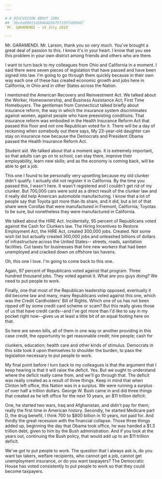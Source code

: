 ```yaml
---
---

# A DISCUSSION ABOUT JOBS
## `5bc6a69011d1846403675f235fe69042`
`Mr. GARAMENDI — 14 July 2010`

---
```



Mr. GARAMENDI. Mr. Larson, thank you so very much. You've brought a 
great deal of passion to this. I know it's in your heart. I know that 
you see this problem in your own district among friends and others who 
are there.

I want to turn back to my colleagues from Ohio and California in a 
moment. I said there were seven pieces of legislation that have passed 
and have been signed into law. I'm going to go through them quickly 
because in their own way each one of these has created economic growth 
and jobs here in California, in Ohio and in other States across the 
Nation.

I mentioned the American Recovery and Reinvestment Act. We talked 
about the Worker, Homeownership, and Business Assistance Act; First 
Time Homebuyers. The gentleman from Connecticut talked briefly about 
insurance reform, the way in which the insurance system discriminates 
against women, against people who have preexisting conditions. That 
insurance reform was embodied in the Health Insurance Reform Act that 
passed this floor and not one Republican voted for it. There will be a 
day of reckoning when somebody out there says, My 23-year-old daughter 
can stay on insurance now because the Democrats and President Obama 
passed the Health Insurance Reform Act.

Student aid. We talked about that a moment ago. It is extremely 
important, so that adults can go on to school, can stay there, improve 
their employability, learn new skills; and as the economy is coming 
back, will be able to get a job.

This one I found to be personally very upsetting because my old 
clunker didn't qualify. I actually did not register it in California. 
By the time you passed this, I wasn't here. It wasn't registered and I 
couldn't get rid of my clunker. But 700,000 cars were sold as a direct 
result of the clunker law and it really did help American automobile 
manufacturing. I know that a lot of people say that Toyota got more 
than its share, and it did, but a lot of that share were Corollas that 
were manufactured in Fremont, California; Toyotas to be sure, but 
nonetheless they were manufactured in California.

We talked about the HIRE Act. Incidentally, 95 percent of Republicans 
voted against the Cash for Clunkers law. The Hiring Incentives to 
Restore Employment Act, the HIRE Act, created 300,000 jobs. Created. 
Not some wish list but actually created 300,000 jobs and unleashed 
billions of dollars of infrastructure across the United States--
streets, roads, sanitation facilities. Cut taxes for businesses that 
hire new workers that had been unemployed and cracked down on offshore 
tax havens.

Oh, this one I love. I'm going to come back to this one.

Again, 97 percent of Republicans voted against that program. Three 
hundred thousand jobs. They voted against it. What are you guys doing? 
We need to put people to work.

Finally, one that most of the Republican leadership opposed, 
eventually it did become law and many, many Republicans voted against 
this one, which was the Credit Cardholders' Bill of Rights. Which one 
of us has not been ripped off by some credit card scheme or scam? But 
this really gives those of us that have credit cards--and I've got more 
than I'd like to say in my pocket right now--gives us at least a little 
bit of an equal footing here on that.

So here are seven bills, all of them in one way or another providing 
in this case credit, the opportunity to get reasonable credit; hire 
people; cash for


clunkers, education; health care and other kinds of stimulus. Democrats 
in this side took it upon themselves to shoulder the burden, to pass 
the legislation necessary to put people to work.

My final point before I turn back to my colleagues is that the 
argument that I keep hearing is that it will raise the deficit. Yes. 
But we ought to understand where the deficit really came from, and 
we'll go through that. The deficit was really created as a result of 
three things. Keep in mind that when Clinton left office, this Nation 
was in a surplus. We were running a surplus of over half a trillion 
dollars. George W. Bush came in and did three things that created as he 
left office for the next 10 years, an $11 trillion deficit:

One, he started two wars, Iraq and Afghanistan, and didn't pay for 
them; really the first time in American history. Secondly, he started 
Medicare part D, the drug benefit, I think 700 to $800 billion in 10 
years, not paid for. And thirdly the great recession with the financial 
collapse. Those three things added up, beginning the day that Obama 
took office, he was handed a $1.3 trillion debt, given to him by the 
Bush administration. And if you look at the years out, continuing the 
Bush policy, that would add up to an $11 trillion deficit.

We've got to put people to work. The question that I always ask is, 
do you want tax takers, welfare recipients, who cannot get a job, 
cannot get unemployment insurance, or do you want taxpayers? The 
Democratic House has voted consistently to put people to work so that 
they could become taxpayers.